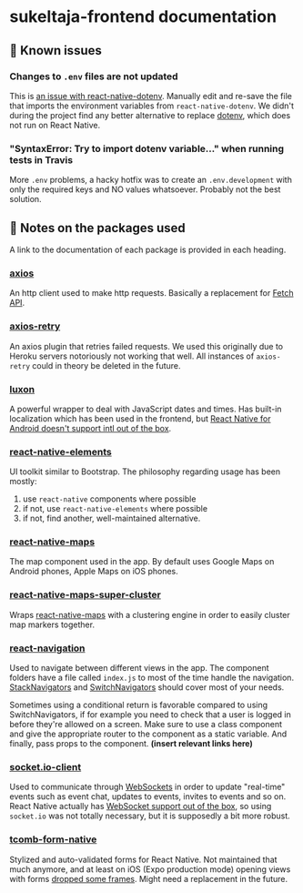 # sukeltaja-frontend documentation

## 🐞 Known issues

### Changes to `.env` files are not updated

This is [an issue with react-native-dotenv](https://github.com/zetachang/react-native-dotenv#faq). Manually edit and re-save the file that imports the environment variables from `react-native-dotenv`. We didn't during the project find any better alternative to replace [dotenv](https://github.com/motdotla/dotenv), which does not run on React Native.

### "SyntaxError: Try to import dotenv variable..." when running tests in Travis

More `.env` problems, a hacky hotfix was to create an `.env.development` with only the required keys and NO values whatsoever. Probably not the best solution.

## 📖 Notes on the packages used

A link to the documentation of each package is provided in each heading.

### [axios](https://github.com/axios/axios)

An http client used to make http requests. Basically a replacement for [Fetch API](https://developer.mozilla.org/en-US/docs/Web/API/Fetch_API).

### [axios-retry](https://github.com/softonic/axios-retry)

An axios plugin that retries failed requests. We used this originally due to Heroku servers notoriously not working that well. All instances of `axios-retry` could in theory be deleted in the future.

### [luxon](https://moment.github.io/luxon/docs/index.html)

A powerful wrapper to deal with JavaScript dates and times. Has built-in localization which has been used in the frontend, but [React Native for Android doesn't support intl out of the box](https://moment.github.io/luxon/docs/manual/install.html).

### [react-native-elements](https://react-native-training.github.io/react-native-elements/docs/overview.html)

UI toolkit similar to Bootstrap. The philosophy regarding usage has been mostly:

1. use `react-native` components where possible
2. if not, use `react-native-elements` where possible
3. if not, find another, well-maintained alternative.

### [react-native-maps](https://github.com/react-native-community/react-native-maps)

The map component used in the app. By default uses Google Maps on Android phones, Apple Maps on iOS phones.

### [react-native-maps-super-cluster](https://github.com/novalabio/react-native-maps-super-cluster)

Wraps [react-native-maps](https://github.com/react-native-community/react-native-maps) with a clustering engine in order to easily cluster map markers together.

### [react-navigation](https://reactnavigation.org/docs/en/getting-started.html)

Used to navigate between different views in the app. The component folders have a file called `index.js` to most of the time handle the navigation. [StackNavigators](https://reactnavigation.org/docs/en/stack-navigator.html) and [SwitchNavigators](https://reactnavigation.org/docs/en/switch-navigator.html) should cover most of your needs.

Sometimes using a conditional return is favorable compared to using SwitchNavigators, if for example you need to check that a user is logged in before they're allowed on a screen. Make sure to use a class component and give the appropriate router to the component as a static variable. And finally, pass props to the component. **(insert relevant links here)**

### [socket.io-client](https://github.com/socketio/socket.io-client)

Used to communicate through [WebSockets](https://developer.mozilla.org/en-US/docs/Web/API/WebSockets_API) in order to update "real-time" events such as event chat, updates to events, invites to events and so on. React Native actually has [WebSocket support out of the box](https://facebook.github.io/react-native/docs/network#websocket-support), so using `socket.io` was not totally necessary, but it is supposedly a bit more robust.

### [tcomb-form-native](https://github.com/gcanti/tcomb-form-native)

Stylized and auto-validated forms for React Native. Not maintained that much anymore, and at least on iOS (Expo production mode) opening views with forms [dropped some frames](https://github.com/Sukeltaja-App/sukeltaja-frontend/issues/18). Might need a replacement in the future.
